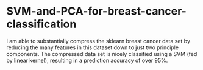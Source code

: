 # SVM-and-PCA-for-breast-cancer-classification
I am able to substantially compress the sklearn breast cancer data set by reducing the many features in this dataset down to just two principle components. The compressed data set is nicely classified using a SVM (fed by linear kernel), resulting in a prediction accuracy of over 95%.   
